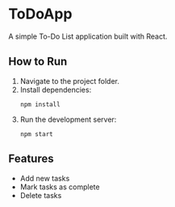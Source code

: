 # ToDoApp

A simple To-Do List application built with React.

## How to Run

1. Navigate to the project folder.
2. Install dependencies:
    ```
    npm install
    ```
3. Run the development server:
    ```
    npm start
    ```

## Features

- Add new tasks
- Mark tasks as complete
- Delete tasks
